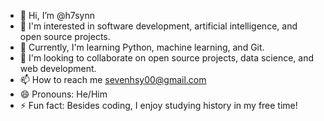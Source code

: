 - 👋 Hi, I’m @h7synn
- 👀 I'm interested in software development, artificial intelligence, and open source projects.
- 🌱 Currently, I'm learning Python, machine learning, and Git.
- 💞️ I'm looking to collaborate on open source projects, data science, and web development.
- 📫 How to reach me sevenhsy00@gmail.com
- 😄 Pronouns: He/Him
- ⚡ Fun fact: Besides coding, I enjoy studying history in my free time!

<!---
h7synn/h7synn is a ✨ special ✨ repository because its `README.md` (this file) appears on your GitHub profile.
You can click the Preview link to take a look at your changes.
--->
